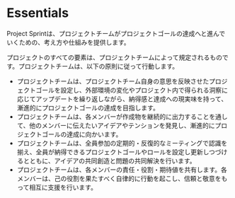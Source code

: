 # Essentials

Project Sprintは、プロジェクトチームがプロジェクトゴールの達成へと進んでいくための、考え方や仕組みを提供します。

プロジェクトのすべての要素は、プロジェクトチームによって規定されるものです。プロジェクトチームは、以下の原則に従って行動します。

* プロジェクトチームは、プロジェクトチーム自身の意思を反映させたプロジェクトゴールを設定し、外部環境の変化やプロジェクト内で得られる洞察に応じてアップデートを繰り返しながら、納得感と達成への現実味を持って、漸進的にプロジェクトゴールの達成を目指します。
* プロジェクトチームは、各メンバーが作成物を継続的に出力することを通して、他のメンバーに伝えたいアイデアやテンションを発見し、漸進的にプロジェクトゴールの達成に向かいます。
* プロジェクトチームは、全員参加の定期的・反復的なミーティングで認識を揃え、全員が納得できるプロジェクトゴールやロールを設定し更新しつづけるとともに、アイデアの共同創造と問題の共同解決を行います。
* プロジェクトチームは、各メンバーの責任・役割・期待値を共有します。各メンバーは、己の役割を果たすべく自律的に行動を起こし、信頼と敬意をもって相互に支援を行います。
